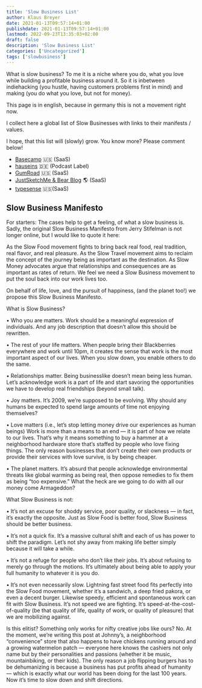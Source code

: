 ```yaml
---
title: 'Slow Business List'
author: Klaus Breyer
date: 2021-01-13T09:57:14+01:00
publishdate: 2021-01-13T09:57:14+01:00
lastmod: 2022-09-23T13:35:03+02:00
draft: false
description: 'Slow Business List'
categories: ['Uncategorized']
tags: ['slowbusiness']
---
```




What is slow business? To me it is a niche where you do, what you love while building a profitable business around it. So it is inbetween indiehacking (you hustle, having customers problems first in mind) and making (you do what you love, but not for money).

This page is in english, because in germany this is not a movement right now.

I collect here a global list of Slow Businesses with links to their manifests / values.

I hope, that this list will (slowly) grow. You know more? Please comment below!

- [Basecamp](https://37signals.com/manifesto) 🇺🇸 (SaaS)
- [hauseins](https://www.youtube.com/watch?v=cM0QR26vl8g) 🇩🇪 (Podcast Label)
- [GumRoad](https://sahillavingia.com/work) 🇺🇸 (SaaS)
- [JustSketchMe & Bear Blog](https://herman.bearblog.dev/my-product-is-my-garden/) 🌎 (SaaS)
- [typesense](https://typesense.org/blog/the-unreasonable-effectiveness-of-just-showing-up-everyday/) 🇺🇸(SaaS)

 ## Slow Business Manifesto
For starters: The cases help to get a feeling, of what a slow business is. Sadly, the original Slow Business Manifesto from Jerry Stifelman is not longer online, but I would like to quote it here:

As the Slow Food movement fights to bring back real food, real tradition, real flavor, and real pleasure. As the Slow Travel movement aims to reclaim the concept of the journey being as important as the destination. As Slow Money advocates argue that relationships and consequences are as important as rates of return. We feel we need a Slow Business movement to put the soul back into our work lives too.

On behalf of life, love, and the pursuit of happiness, (and the planet too!) we propose this Slow Business Manifesto.

What is Slow Business?

• Who you are matters. Work should be a meaningful expression of individuals. And any job description that doesn’t allow this should be rewritten.

• The rest of your life matters. When people bring their Blackberries everywhere and work until 10pm, it creates the sense that work is the most important aspect of our lives. When you slow down, you enable others to do the same.

• Relationships matter. Being businesslike doesn’t mean being less human. Let’s acknowledge work is a part of life and start savoring the opportunities we have to develop real friendships (beyond small talk).

• Joy matters. It’s 2009, we’re supposed to be evolving. Why should any humans be expected to spend large amounts of time not enjoying themselves?

• Love matters (i.e., let’s stop letting money drive our experiences as human beings) Work is more than a means to an end — it is part of how we relate to our lives. That’s why it means something to buy a hammer at a neighborhood hardware store that’s staffed by people who love fixing things. The only reason businesses that don’t create their own products or provide their services with love survive, is by being cheaper.

• The planet matters. It’s absurd that people acknowledge environmental threats like global warming as being real, then oppose remedies to fix them as being “too expensive.” What the heck are we going to do with all our money come Armageddon?

What Slow Business is not:

• It’s not an excuse for shoddy service, poor quality, or slackness — in fact, it’s exactly the opposite. Just as Slow Food is better food, Slow Business should be better business.

• It’s not a quick fix. It’s a massive cultural shift and each of us has power to shift the paradigm. Let’s not shy away from making life better simply because it will take a while.

• It’s not a refuge for people who don’t like their jobs. It’s about refusing to merely go through the motions. It’s ultimately about being able to apply your full humanity to whatever it is you do.

• It’s not even necessarily slow. Lightning fast street food fits perfectly into the Slow Food movement, whether it’s a sandwich, a deep fried pakora, or even a decent burger. Likewise speedy, efficient and spontaneous work can fit with Slow Business. It’s not speed we are fighting. It’s speed-at-the-cost-of-quality (be that quality of life, quality of work, or quality of pleasure) that we are mobilizing against.

Is this elitist? Something only works for nifty creative jobs like ours? No. At the moment, we’re writing this post at Johnny’s, a neighborhood “convenience” store that also happens to have chickens running around and a growing watermelon patch — everyone here knows the cashiers not only name but by their personalities and passions (whether it be music, mountainbiking, or their kids). The only reason a job flipping burgers has to be dehumanizing is because a business has put profits ahead of humanity — which is exactly what our world has been doing for the last 100 years. Now it’s time to slow down and shift directions.

